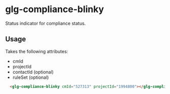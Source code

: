 # glg-compliance-blinky

Status indicator for compliance status.

## Usage

Takes the following attributes:

  * cmId
  * projectId
  * contactId (optional)
  * ruleSet (optional)

```html
  <glg-compliance-blinky cmId="527313" projectId="1994800"></glg-compliance-blinky>
```
